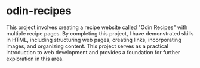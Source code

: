 # odin-recipes
This project involves creating a recipe website called "Odin Recipes" with multiple recipe pages. 
By completing this project, I have demonstrated skills in HTML, including structuring web pages, creating links, incorporating images, and organizing content. 
This project serves as a practical introduction to web development and provides a foundation for further exploration in this area.
